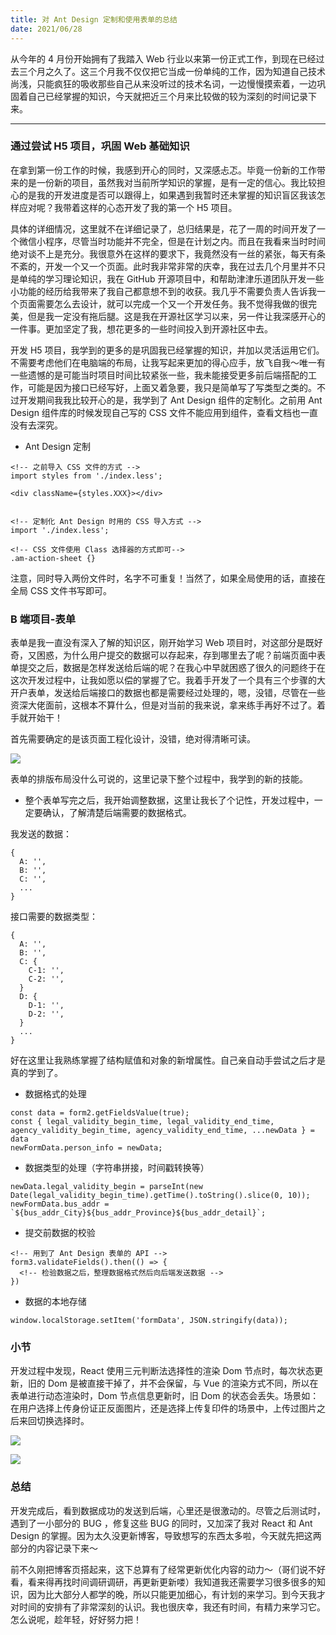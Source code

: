 ```yaml
---
title: 对 Ant Design 定制和使用表单的总结
date: 2021/06/28
---
```


从今年的 4 月份开始拥有了我踏入 Web 行业以来第一份正式工作，到现在已经过去三个月之久了。这三个月我不仅仅把它当成一份单纯的工作，因为知道自己技术尚浅，只能疯狂的吸收那些自己从来没听过的技术名词，一边慢慢摸索着，一边巩固着自己已经掌握的知识，今天就把近三个月来比较做的较为深刻的时间记录下来。

---

### 通过尝试 H5 项目，巩固 Web 基础知识

在拿到第一份工作的时候，我感到开心的同时，又深感忐忑。毕竟一份新的工作带来的是一份新的项目，虽然我对当前所学知识的掌握，是有一定的信心。我比较担心的是我的开发进度是否可以跟得上，如果遇到我暂时还未掌握的知识盲区我该怎样应对呢？我带着这样的心态开发了我的第一个 H5 项目。

具体的详细情况，这里就不在详细记录了，总归结果是，花了一周的时间开发了一个微信小程序，尽管当时功能并不完全，但是在计划之内。而且在我看来当时时间绝对谈不上是充分。我很意外在这样的要求下，我竟然没有一丝的紧张，每天有条不紊的，开发一个又一个页面。此时我非常非常的庆幸，我在过去几个月里并不只是单纯的学习理论知识，我在 GitHub 开源项目中，和帮助津津乐道团队开发一些小功能的经历给我带来了我自己都意想不到的收获。我几乎不需要负责人告诉我一个页面需要怎么去设计，就可以完成一个又一个开发任务。我不觉得我做的很完美，但是我一定没有拖后腿。这是我在开源社区学习以来，另一件让我深感开心的一件事。更加坚定了我，想花更多的一些时间投入到开源社区中去。

开发 H5 项目，我学到的更多的是巩固我已经掌握的知识，并加以灵活运用它们。不需要考虑他们在电脑端的布局，让我写起来更加的得心应手，放飞自我～唯一有一些遗憾的是可能当时项目时间比较紧张一些，我未能接受更多前后端搭配的工作，可能是因为接口已经写好，上面又着急要，我只是简单写了写类型之类的。不过开发期间我我比较开心的是，我学到了 Ant Design 组件的定制化。之前用 Ant Design 组件库的时候发现自己写的 CSS 文件不能应用到组件，查看文档也一直没有去深究。

- Ant Design 定制

```
<!-- 之前导入 CSS 文件的方式 -->
import styles from './index.less';

<div className={styles.XXX}></div>


<!-- 定制化 Ant Design 时用的 CSS 导入方式 -->
import './index.less';

<!-- CSS 文件使用 Class 选择器的方式即可-->
.am-action-sheet {}
```

注意，同时导入两份文件时，名字不可重复！当然了，如果全局使用的话，直接在全局 CSS 文件书写即可。

### B 端项目-表单

表单是我一直没有深入了解的知识区，刚开始学习 Web 项目时，对这部分是既好奇，又困惑，为什么用户提交的数据可以存起来，存到哪里去了呢？前端页面中表单提交之后，数据是怎样发送给后端的呢？在我心中早就困惑了很久的问题终于在这次开发过程中，让我如愿以偿的掌握了它。我着手开发了一个具有三个步骤的大开户表单，发送给后端接口的数据也都是需要经过处理的，嗯，没错，尽管在一些资深大佬面前，这根本不算什么，但是对当前的我来说，拿来练手再好不过了。着手就开始干！

首先需要确定的是该页面工程化设计，没错，绝对得清晰可读。

![](/static/images/blog/6-28.1.png)

表单的排版布局没什么可说的，这里记录下整个过程中，我学到的新的技能。

- 整个表单写完之后，我开始调整数据，这里让我长了个记性，开发过程中，一定要确认，了解清楚后端需要的数据格式。

我发送的数据：
```
{
  A: '',
  B: '',
  C: '',
  ...
}
```

接口需要的数据类型：
```
{
  A: '',
  B: '',
  C: {
    C-1: '',
    C-2: '',
  }
  D: {
    D-1: '',
    D-2: '',
  }
  ...
}
```

好在这里让我熟练掌握了结构赋值和对象的新增属性。自己亲自动手尝试之后才是真的学到了。

- 数据格式的处理

```
const data = form2.getFieldsValue(true);
const { legal_validity_begin_time, legal_validity_end_time, agency_validity_begin_time, agency_validity_end_time, ...newData } = data
newFormData.person_info = newData;
```

- 数据类型的处理（字符串拼接，时间戳转换等）

```
newData.legal_validity_begin = parseInt(new Date(legal_validity_begin_time).getTime().toString().slice(0, 10));
newFormData.bus_addr = `${bus_addr_City}${bus_addr_Province}${bus_addr_detail}`;
```

- 提交前数据的校验

```
<!-- 用到了 Ant Design 表单的 API -->
form3.validateFields().then(() => {
  <!-- 检验数据之后，整理数据格式然后向后端发送数据 -->
})
```

- 数据的本地存储

```
window.localStorage.setItem('formData', JSON.stringify(data));
```

### 小节

开发过程中发现，React 使用三元判断法选择性的渲染 Dom 节点时，每次状态更新，旧的 Dom 是被直接干掉了，并不会保留，与 Vue 的渲染方式不同，所以在表单进行动态渲染时，Dom 节点信息更新时，旧 Dom 的状态会丢失。场景如：在用户选择上传身份证正反面图片，还是选择上传复印件的场景中，上传过图片之后来回切换选择时。

![](/static/images/blog/6-28.2.png)

![](/static/images/blog/6-28.3.png)

### 总结

开发完成后，看到数据成功的发送到后端，心里还是很激动的。尽管之后测试时，遇到了一小部分的 BUG ，修复这些 BUG 的同时，又加深了我对 React 和 Ant Design 的掌握。因为太久没更新博客，导致想写的东西太多啦，今天就先把这两部分的内容记录下来～

前不久刚把博客页搭起来，这下总算有了经常更新优化内容的动力～（哥们说不好看，看来得再找时间调研调研，再更新更新喽）我知道我还需要学习很多很多的知识，因为比大部分人都学的晚，所以只能更加细心，有计划的来学习。到今天我才对时间的安排有了非常深刻的认识。我也很庆幸，我还有时间，有精力来学习它。怎么说呢，趁年轻，好好努力把！
